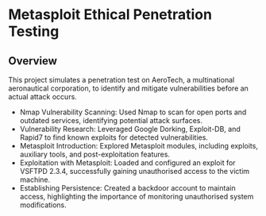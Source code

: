 # Metasploit Ethical Penetration Testing
## Overview
This project simulates a penetration test on AeroTech, a multinational aeronautical corporation, to identify and mitigate vulnerabilities before an actual attack occurs.

- Nmap Vulnerability Scanning: Used Nmap to scan for open ports and outdated services, identifying potential attack surfaces.
- Vulnerability Research: Leveraged Google Dorking, Exploit-DB, and Rapid7 to find known exploits for detected vulnerabilities.
- Metasploit Introduction: Explored Metasploit modules, including exploits, auxiliary tools, and post-exploitation features.
- Exploitation with Metasploit: Loaded and configured an exploit for VSFTPD 2.3.4, successfully gaining unauthorised access to the victim machine.
- Establishing Persistence: Created a backdoor account to maintain access, highlighting the importance of monitoring unauthorised system modifications.
